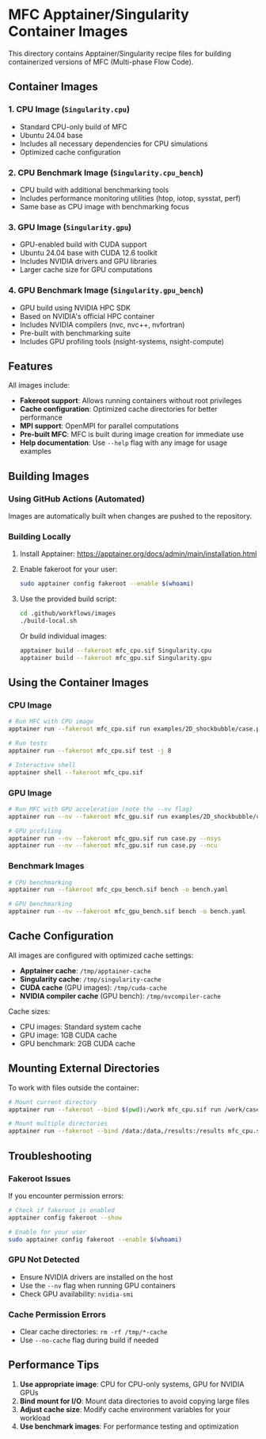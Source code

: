 # MFC Apptainer/Singularity Container Images

This directory contains Apptainer/Singularity recipe files for building containerized versions of MFC (Multi-phase Flow Code).

## Container Images

### 1. CPU Image (`Singularity.cpu`)
- Standard CPU-only build of MFC
- Ubuntu 24.04 base
- Includes all necessary dependencies for CPU simulations
- Optimized cache configuration

### 2. CPU Benchmark Image (`Singularity.cpu_bench`)
- CPU build with additional benchmarking tools
- Includes performance monitoring utilities (htop, iotop, sysstat, perf)
- Same base as CPU image with benchmarking focus

### 3. GPU Image (`Singularity.gpu`)
- GPU-enabled build with CUDA support
- Ubuntu 24.04 base with CUDA 12.6 toolkit
- Includes NVIDIA drivers and GPU libraries
- Larger cache size for GPU computations

### 4. GPU Benchmark Image (`Singularity.gpu_bench`)
- GPU build using NVIDIA HPC SDK
- Based on NVIDIA's official HPC container
- Includes NVIDIA compilers (nvc, nvc++, nvfortran)
- Pre-built with benchmarking suite
- Includes GPU profiling tools (nsight-systems, nsight-compute)

## Features

All images include:
- **Fakeroot support**: Allows running containers without root privileges
- **Cache configuration**: Optimized cache directories for better performance
- **MPI support**: OpenMPI for parallel computations
- **Pre-built MFC**: MFC is built during image creation for immediate use
- **Help documentation**: Use `--help` flag with any image for usage examples

## Building Images

### Using GitHub Actions (Automated)
Images are automatically built when changes are pushed to the repository.

### Building Locally
1. Install Apptainer: https://apptainer.org/docs/admin/main/installation.html

2. Enable fakeroot for your user:
   ```bash
   sudo apptainer config fakeroot --enable $(whoami)
   ```

3. Use the provided build script:
   ```bash
   cd .github/workflows/images
   ./build-local.sh
   ```

   Or build individual images:
   ```bash
   apptainer build --fakeroot mfc_cpu.sif Singularity.cpu
   apptainer build --fakeroot mfc_gpu.sif Singularity.gpu
   ```

## Using the Container Images

### CPU Image
```bash
# Run MFC with CPU image
apptainer run --fakeroot mfc_cpu.sif run examples/2D_shockbubble/case.py -n 4

# Run tests
apptainer run --fakeroot mfc_cpu.sif test -j 8

# Interactive shell
apptainer shell --fakeroot mfc_cpu.sif
```

### GPU Image
```bash
# Run MFC with GPU acceleration (note the --nv flag)
apptainer run --nv --fakeroot mfc_gpu.sif run examples/2D_shockbubble/case.py -n 4 --gpu

# GPU profiling
apptainer run --nv --fakeroot mfc_gpu.sif run case.py --nsys
apptainer run --nv --fakeroot mfc_gpu.sif run case.py --ncu
```

### Benchmark Images
```bash
# CPU benchmarking
apptainer run --fakeroot mfc_cpu_bench.sif bench -o bench.yaml

# GPU benchmarking
apptainer run --nv --fakeroot mfc_gpu_bench.sif bench -o bench.yaml
```

## Cache Configuration

All images are configured with optimized cache settings:
- **Apptainer cache**: `/tmp/apptainer-cache`
- **Singularity cache**: `/tmp/singularity-cache`
- **CUDA cache** (GPU images): `/tmp/cuda-cache`
- **NVIDIA compiler cache** (GPU bench): `/tmp/nvcompiler-cache`

Cache sizes:
- CPU images: Standard system cache
- GPU image: 1GB CUDA cache
- GPU benchmark: 2GB CUDA cache

## Mounting External Directories

To work with files outside the container:
```bash
# Mount current directory
apptainer run --fakeroot --bind $(pwd):/work mfc_cpu.sif run /work/case.py

# Mount multiple directories
apptainer run --fakeroot --bind /data:/data,/results:/results mfc_cpu.sif run case.py
```

## Troubleshooting

### Fakeroot Issues
If you encounter permission errors:
```bash
# Check if fakeroot is enabled
apptainer config fakeroot --show

# Enable for your user
sudo apptainer config fakeroot --enable $(whoami)
```

### GPU Not Detected
- Ensure NVIDIA drivers are installed on the host
- Use the `--nv` flag when running GPU containers
- Check GPU availability: `nvidia-smi`

### Cache Permission Errors
- Clear cache directories: `rm -rf /tmp/*-cache`
- Use `--no-cache` flag during build if needed

## Performance Tips

1. **Use appropriate image**: CPU for CPU-only systems, GPU for NVIDIA GPUs
2. **Bind mount for I/O**: Mount data directories to avoid copying large files
3. **Adjust cache size**: Modify cache environment variables for your workload
4. **Use benchmark images**: For performance testing and optimization